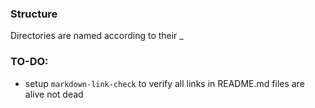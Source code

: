 ### Structure
Directories are named according to their <General Purpose>_<Tool Name>

### TO-DO:
- setup `markdown-link-check` to verify all links in README.md files are alive not dead

>
